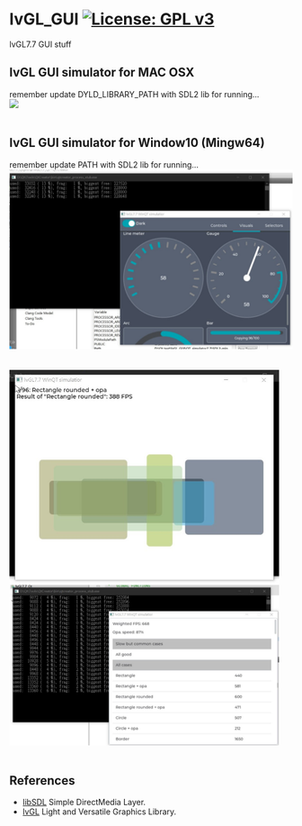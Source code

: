 # lvGL_GUI [![License: GPL v3](https://img.shields.io/badge/License-GPLv3-blue.svg)](https://www.gnu.org/licenses/gpl-3.0)<br>
lvGL7.7 GUI stuff 

## lvGL GUI simulator for MAC OSX <br>
remember update DYLD_LIBRARY_PATH with SDL2 lib for running...<br>
<img src="pic/lvGL7_OSX.gif" width=640 /> &nbsp;&nbsp;&nbsp;<br><br>

## lvGL GUI simulator for Window10 (Mingw64) <br>
remember update PATH with SDL2 lib for running...<br>
<img src="pic/lvGL7.7_Win64.jpg" width=640 /> &nbsp;&nbsp;&nbsp;<br><br>
<img src="pic/lvGL7_Bench01.jpg" width=480 /> &nbsp;&nbsp;&nbsp;<img src="pic/lvGL7_Bench02.jpg" width=480 /> &nbsp;&nbsp;&nbsp;<br><br>

## References
  - [libSDL](https://www.libsdl.org/) Simple DirectMedia Layer.
  - [lvGL](https://github.com/lvgl/lvgl)  Light and Versatile Graphics Library.

